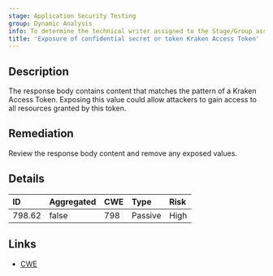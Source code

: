 ```yaml
---
stage: Application Security Testing
group: Dynamic Analysis
info: To determine the technical writer assigned to the Stage/Group associated with this page, see https://handbook.gitlab.com/handbook/product/ux/technical-writing/#assignments
title: 'Exposure of confidential secret or token Kraken Access Token'
---
```


## Description

The response body contains content that matches the pattern of a Kraken Access Token.
Exposing this value could allow attackers to gain access to all resources granted by this token.

## Remediation

Review the response body content and remove any exposed values.

## Details

| ID | Aggregated | CWE | Type | Risk |
|:---|:-----------|:----|:-----|:-----|
| 798.62 | false | 798 | Passive | High |

## Links

- [CWE](https://cwe.mitre.org/data/definitions/798.html)
